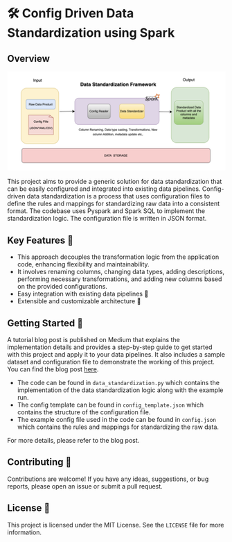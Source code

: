 # 🛠 Config Driven Data Standardization using Spark

## Overview

![Config Driven Data Standardization using Spark](assets/config-driven-data-std.png)

This project aims to provide a generic solution for data standardization that can be easily configured and integrated into existing data pipelines. Config-driven data standardization is a process that uses configuration files to define the rules and mappings for standardizing raw data into a consistent format. The codebase uses Pyspark and Spark SQL to implement the standardization logic. The configuration file is written in JSON format.

## Key Features 🌟

- This approach decouples the transformation logic from the application code, enhancing flexibility and maintainability. 
- It involves renaming columns, changing data types, adding descriptions, performing necessary transformations, and adding new columns based on the provided configurations.
- Easy integration with existing data pipelines 🔄
- Extensible and customizable architecture 🔧

## Getting Started 🚀

A tutorial blog post is published on Medium that explains the implementation details and provides a step-by-step guide to get started with this project and apply it to your data pipelines. It also includes a sample dataset and configuration file to demonstrate the working of this project.
You can find the blog post [here](https://medium.com/@pallavisinha12/config-driven-data-standardization-framework-using-spark-12aa7c52fae1).

- The code can be found in `data_standardization.py` which contains the implementation of the data standardization logic along with the example run.
- The config template can be found in `config_template.json` which contains the structure of the configuration file.
- The example config file used in the code can be found in `config.json` which contains the rules and mappings for standardizing the raw data.

For more details, please refer to the blog post.

## Contributing 🤝

Contributions are welcome! If you have any ideas, suggestions, or bug reports, please open an issue or submit a pull request.

## License 📄

This project is licensed under the MIT License. See the `LICENSE` file for more information.